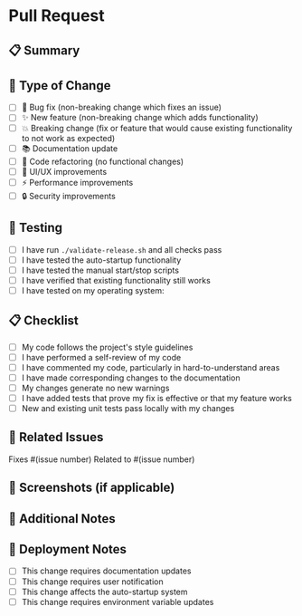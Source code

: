 # Pull Request

## 📋 Summary
<!-- Provide a brief description of what this PR does -->

## 🎯 Type of Change
<!-- Mark the relevant option with an x -->
- [ ] 🐛 Bug fix (non-breaking change which fixes an issue)
- [ ] ✨ New feature (non-breaking change which adds functionality)
- [ ] 💥 Breaking change (fix or feature that would cause existing functionality to not work as expected)
- [ ] 📚 Documentation update
- [ ] 🔧 Code refactoring (no functional changes)
- [ ] 🎨 UI/UX improvements
- [ ] ⚡ Performance improvements
- [ ] 🔒 Security improvements

## 🧪 Testing
<!-- Describe the tests you ran to verify your changes -->
- [ ] I have run `./validate-release.sh` and all checks pass
- [ ] I have tested the auto-startup functionality
- [ ] I have tested the manual start/stop scripts
- [ ] I have verified that existing functionality still works
- [ ] I have tested on my operating system: <!-- specify OS -->

## 📋 Checklist
<!-- Mark completed items with an x -->
- [ ] My code follows the project's style guidelines
- [ ] I have performed a self-review of my code
- [ ] I have commented my code, particularly in hard-to-understand areas
- [ ] I have made corresponding changes to the documentation
- [ ] My changes generate no new warnings
- [ ] I have added tests that prove my fix is effective or that my feature works
- [ ] New and existing unit tests pass locally with my changes

## 🔗 Related Issues
<!-- Link any related issues -->
Fixes #(issue number)
Related to #(issue number)

## 📸 Screenshots (if applicable)
<!-- Add screenshots to help explain your changes -->

## 📝 Additional Notes
<!-- Any additional information or context -->

## 🚀 Deployment Notes
<!-- Any special deployment considerations -->
- [ ] This change requires documentation updates
- [ ] This change requires user notification
- [ ] This change affects the auto-startup system
- [ ] This change requires environment variable updates
